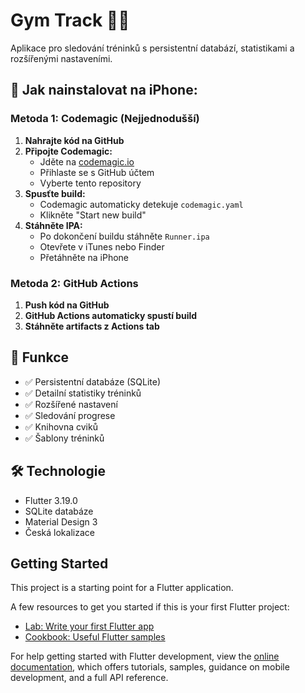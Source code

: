 # Gym Track 🏋️‍♂️

Aplikace pro sledování tréninků s persistentní databází, statistikami a rozšířenými nastaveními.

## 📱 Jak nainstalovat na iPhone:

### Metoda 1: Codemagic (Nejjednodušší)

1. **Nahrajte kód na GitHub**
2. **Připojte Codemagic:**
   - Jděte na [codemagic.io](https://codemagic.io)
   - Přihlaste se s GitHub účtem
   - Vyberte tento repository
3. **Spusťte build:**
   - Codemagic automaticky detekuje `codemagic.yaml`
   - Klikněte "Start new build"
4. **Stáhněte IPA:**
   - Po dokončení buildu stáhněte `Runner.ipa`
   - Otevřete v iTunes nebo Finder
   - Přetáhněte na iPhone

### Metoda 2: GitHub Actions

1. **Push kód na GitHub**
2. **GitHub Actions automaticky spustí build**
3. **Stáhněte artifacts z Actions tab**

## 🚀 Funkce

- ✅ Persistentní databáze (SQLite)
- ✅ Detailní statistiky tréninků
- ✅ Rozšířené nastavení
- ✅ Sledování progrese
- ✅ Knihovna cviků
- ✅ Šablony tréninků

## 🛠️ Technologie

- Flutter 3.19.0
- SQLite databáze
- Material Design 3
- Česká lokalizace

## Getting Started

This project is a starting point for a Flutter application.

A few resources to get you started if this is your first Flutter project:

- [Lab: Write your first Flutter app](https://docs.flutter.dev/get-started/codelab)
- [Cookbook: Useful Flutter samples](https://docs.flutter.dev/cookbook)

For help getting started with Flutter development, view the
[online documentation](https://docs.flutter.dev/), which offers tutorials,
samples, guidance on mobile development, and a full API reference.
